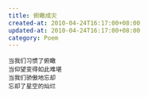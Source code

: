 ```yaml
---
title: 俯瞰成灾
created-at: 2010-04-24T16:17:00+08:00
updated-at: 2010-04-24T16:17:00+08:00
category: Poem
---
```


    当我们习惯了俯瞰
    当仰望变得如此难堪
    当我们骄傲地忘却
    忘却了星空的灿烂
